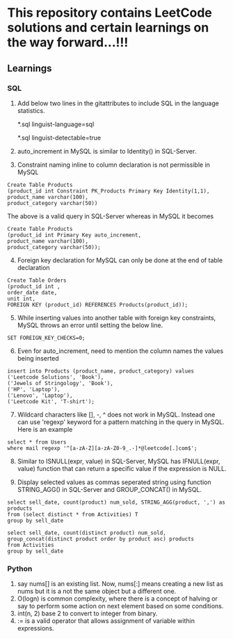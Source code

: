 
# This repository contains LeetCode solutions and certain learnings on the way forward...!!!


## Learnings

### SQL

1. Add below two lines in the gitattributes to include SQL in the language statistics.

	*.sql linguist-language=sql
	
	*.sql linguist-detectable=true

2. auto_increment in MySQL is similar to Identity() in SQL-Server.
3. Constraint naming inline to column declaration is not permissible in MySQL

```
Create Table Products
(product_id int Constraint PK_Products Primary Key Identity(1,1),
product_name varchar(100),
product_category varchar(50))
```
The above is a valid query in SQL-Server whereas in MySQL it becomes

```
Create Table Products
(product_id int Primary Key auto_increment,
product_name varchar(100),
product_category varchar(50));
```

4. Foreign key declaration for MySQL can only be done at the end of table declaration

```
Create Table Orders
(product_id int ,
order_date date,
unit int,
FOREIGN KEY (product_id) REFERENCES Products(product_id));
```

5. While inserting values into another table with foreign key constraints, MySQL throws an error until setting the below line.

```
SET FOREIGN_KEY_CHECKS=0;
```

6. Even for auto_increment, need to mention the column names the values being inserted

```
insert into Products (product_name, product_category) values
('Leetcode Solutions', 'Book'),
('Jewels of Stringology', 'Book'),
('HP', 'Laptop'),
('Lenovo', 'Laptop'),
('Leetcode Kit', 'T-shirt');
```

7. Wildcard characters like [], -, ^ does not work in MySQL. Instead one can use 'regexp' keyword for a pattern matching in the query in MySQL. Here is an example

```
select * from Users
where mail regexp '^[a-zA-Z][a-zA-Z0-9_.-]*@leetcode[.]com$';
```

8. Similar to ISNULL(expr, value) in SQL-Server, MySQL has IFNULL(expr, value) function that can return a specific value if the expression is NULL.


9. Display selected values as commas seperated string using function STRING_AGG() in SQL-Server and GROUP_CONCAT() in MySQL.

```
select sell_date, count(product) num_sold, STRING_AGG(product, ',') as products
from (select distinct * from Activities) T
group by sell_date
```

```
select sell_date, count(distinct product) num_sold, group_concat(distinct product order by product asc) products
from Activities
group by sell_date
```






### Python

1. say nums[] is an existing list. Now, nums[:] means creating a new list as nums but it is a not the same object but a different one.
2. O(logn) is common complexity, where there is a concept of halving or say to perform some action on next element based on some conditions.
3. int(n, 2) base 2 to convert to integer from binary.
4. := is a valid operator that allows assignment of variable within expressions.